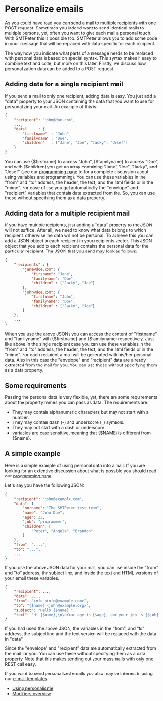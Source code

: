 
# Personalize emails

As you could have [read](rest-send-multiple-recipients) you can send a mail
to multiple recipients with one POST request. Sometimes you indeed want
to send identical mails to multiple persons, yet, often you want to give
each mail a personal touch. With SMTPeter this is possible too. SMTPeter
allows you to add some code in your message that will be replaced with data
specific for each recipient.

The way how you indicate what parts of a message needs to be replaced with
personal data is based on special syntax. This syntax makes
it easy to combine text and code, but more on this later. Firstly, we discuss
how personalization data can be added to a POST request.

## Adding data for a single recipient mail

If you send a mail to only one recipient, adding data is easy. You just
add a "data" property to your JSON containing the data that you want to
use for personalizing your mail. An example of this is:

```json
{
    "recipient": "john@doe.com",
    ...,
    "data"     : {
        "firstname"  : "John",
        "familyname" : "Doe",
        "children"   : ["Jane", "Joe", "Jacky", "Josef"]
    }
}
```
You can use {$firstname} to access "John", {$familyname} to access "Doe",
and with {$children} you get an array containing "Jane", "Joe", "Jacky",
and "Josef" (see our [programming page](personalization-programming) to for a complete
discussion about using variables and programming). You can use these variables
in the "from" and "to" address, the header, the text, and the html fields or
in the "mime". For ease of use you get automatically the "envelope" and
"recipient" variables that contain data extracted from the. So, you can
use these without specifying them as a data property.


## Adding data for a multiple recipient mail

If you have multiple recipients, just adding a "data" property to the JSON
will not suffice. After all, we need to know what data belongs to which
recipient, otherwise the data will not be personal. To achieve this you can
add a JSON object to each recipient in your recipients vector. This JSON
object that you add to each recipient contains the personal data for the
particular recipient. The JSON that you send may look as follows:

```json
{   
    "recipients" : {
        "jane@doe.com": {
            "firsname": "Jane",
            "familyname": "Doe",
            "children" : ["Jacky", "Joe"]
        },
        "john@doe.com": {
            "firstname": "John",
            "familyname": "Doe",
            "children" : ["Jacky", "Joe"]
        }
    },
    ...
}
```
When you use the above JSONs you can access the content of "firstname" and
"familyname" with {$firstname} and {$familyname} respectively. Just like
above in the single recipient case you can use these variables
in the "from" and "to" address, the header, the text, and the html fields or
in the "mime". For each recipient a mail will be generated with his/her
personal data. Also in this case the "envelope" and "recipient" data are already
extracted from the mail for you. You can use these without specifying them
as a data property.


## Some requirements

Passing the personal data is very flexible, yet, there are some requirements
about the property names you can pass as data. The requirements are:

* They may contain alphanumeric characters but may not start with a number.
* They may contain dash (-) and underscore (_) symbols. 
* They may not start with a dash or underscore. 
* variables are case sensitive, meaning that {$NAME} is different from {$name}.


## A simple example

Here is a simple example of using personal data into a mail. If you are
looking for an extensive discussion about what is possible you should
read our [programming page](personalization-programming)

Let's say you have the following JSON:
```json
{
    "recipient": "john@example.com",
    "data": {
        "ourname": "The SMTPeter test team",
        "name": "John Doe",
        "age": 33,
        "job": "programmer",
        "children": [
            "Peter", "Angela", "Brandon"
        ]
    },
    "from": "....",
    "to": "...",
    ...
}
```

If you use the above JSON data for your mail, you can use inside the "from"
and "to" address, the subject line, and inside the text and HTML versions
of your email these variables.

```json
{
    "recipient": ...,
    "data": ...,
    "from": "info <info@example.com>",
    "to": "{$name} <john@example.org>",
    "subject": "Hello {$name}!",
    "text": "Hi {$name},\n\nYour age is {$age}, and your job is {$job}.\n\nCheers,\n\n{$ourname}"
}
````
If you had used the above JSON, the variables in the "from", and "to" address,
the subject line and the text version will be replaced with the data in
"data".

Since the "envelope" and "recipient" data are automatically extracted from
the mail for you. You can use these without specifying them as a data
property. Note that this makes sending out your mass mails with only one
REST call easy.

If you want to send personalized emails you also may be interest in using
our [e-mail templates](rest-send-template). 


* [Using personalisatie](personalization)
* [Modifiers overview](personalization-modifiers)
